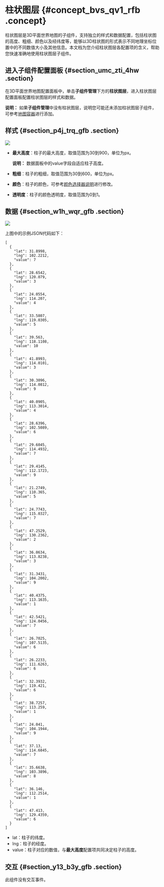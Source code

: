 # 柱状图层 {#concept_bvs_qv1_rfb .concept}

柱状图层是3D平面世界地图的子组件，支持独立的样式和数据配置，包括柱状图的高度、粗细、颜色以及经纬度等，能够以3D柱状图的形式表示不同地理坐标位置中的不同数值大小及其他信息。本文档为您介绍柱状图层各配置项的含义，帮助您快速准确地使用柱状图层子组件。

## 进入子组件配置面板 {#section_umc_zti_4hw .section}

在3D平面世界地图配置面板中，单击**子组件管理**下方的**柱状图层**，进入柱状图层配置面板配置柱状图层的样式和数据。

**说明：** 如果**子组件管理**中没有柱状图层，说明您可能还未添加柱状图层子组件，可参考[地图容器](cn.zh-CN/用户指南/组件指南/3D平面世界地图/地图容器.md#)进行添加。

## 样式 {#section_p4j_trq_gfb .section}

![](http://static-aliyun-doc.oss-cn-hangzhou.aliyuncs.com/assets/img/41627/155704999421557_zh-CN.png)

-   **最大高度**：柱子的最大高度，取值范围为30到900，单位为px。

    **说明：** 数据面板中的value字段自适应柱子高度。

-   **粗细**：柱子的粗细，取值范围为30到600，单位为px。
-   **颜色**：柱子的颜色，可参考[颜色选择器说明](cn.zh-CN/用户指南/管理组件/设置组件样式/配置项说明.md#section_kdw_vj4_t2b)进行修改。
-   **透明度**：柱子的颜色透明度，取值范围为0到1。

## 数据 {#section_w1h_wqr_gfb .section}

![](http://static-aliyun-doc.oss-cn-hangzhou.aliyuncs.com/assets/img/41627/155704999421559_zh-CN.png)

上图中的示例JSON代码如下：

``` {#codeblock_bhb_pzb_e7u}
[
  {
    "lat": 31.8998,
    "lng": 102.2212,
    "value": 7
  },
  {
    "lat": 28.6542,
    "lng": 120.079,
    "value": 3
  },
  {
    "lat": 24.0554,
    "lng": 114.207,
    "value": 4
  },
  {
    "lat": 33.5807,
    "lng": 119.0305,
    "value": 5
  },
  {
    "lat": 39.563,
    "lng": 118.1108,
    "value": 10
  },
  {
    "lat": 41.8993,
    "lng": 114.0101,
    "value": 3
  },
  {
    "lat": 30.3096,
    "lng": 114.0812,
    "value": 9
  },
  {
    "lat": 40.0905,
    "lng": 113.3014,
    "value": 4
  },
  {
    "lat": 28.6396,
    "lng": 102.5089,
    "value": 6
  },
  {
    "lat": 29.6045,
    "lng": 114.4932,
    "value": 7
  },
  {
    "lat": 29.4145,
    "lng": 112.1723,
    "value": 9
  },
  {
    "lat": 21.2749,
    "lng": 110.365,
    "value": 5
  },
  {
    "lat": 24.7743,
    "lng": 115.0327,
    "value": 7
  },
  {
    "lat": 47.2529,
    "lng": 130.2362,
    "value": 2
  },
  {
    "lat": 36.0634,
    "lng": 113.8238,
    "value": 3
  },
  {
    "lat": 31.3431,
    "lng": 104.2002,
    "value": 9
  },
  {
    "lat": 40.4375,
    "lng": 113.1635,
    "value": 1
  },
  {
    "lat": 42.5421,
    "lng": 124.0456,
    "value": 7
  },
  {
    "lat": 26.7025,
    "lng": 107.5135,
    "value": 6
  },
  {
    "lat": 26.2233,
    "lng": 111.6263,
    "value": 6
  },
  {
    "lat": 32.3932,
    "lng": 119.421,
    "value": 6
  },
  {
    "lat": 38.7257,
    "lng": 113.259,
    "value": 1
  },
  {
    "lat": 24.041,
    "lng": 104.1944,
    "value": 9
  },
  {
    "lat": 37.13,
    "lng": 114.6845,
    "value": 7
  },
  {
    "lat": 35.6638,
    "lng": 103.3896,
    "value": 8
  },
  {
    "lat": 36.146,
    "lng": 112.2514,
    "value": 1
  },
  {
    "lat": 47.413,
    "lng": 129.4359,
    "value": 6
  }
]
```

-   lat：柱子的纬度。
-   lng：柱子的经度。
-   value：柱子对应的数值，与**最大高度**配置项共同决定柱子的高度。

## 交互 {#section_y13_b3y_gfb .section}

此组件没有交互事件。

